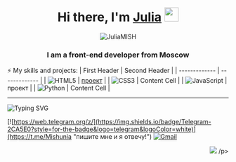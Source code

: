 <h1 align="center">Hi there, I'm <a href="https://daniilshat.ru/" target="_blank">Julia</a> 
<img src="https://github.com/blackcater/blackcater/raw/main/images/Hi.gif" height="32"/></h1>
<p align="center"> <img src="https://komarev.com/ghpvc/?username=JuliaMISH&label=Profile%20views&color=green&style=flat" alt="JuliaMISH" /> </p>
<h3 align="center"> I am a front-end developer from Moscow</h3>


⚡ My skills and projects:
| First Header  | Second Header |
| ------------- | ------------- |
| ![HTML5](https://img.shields.io/badge/html5-%23E34F26.svg?style=for-the-badge&logo=html5&logoColor=white)  | [проект](https://github.com)  |
| ![CSS3](https://img.shields.io/badge/css3-%231572B6.svg?style=for-the-badge&logo=css3&logoColor=white)  | Content Cell  |
| ![JavaScript](https://img.shields.io/badge/javascript-%23323330.svg?style=for-the-badge&logo=javascript&logoColor=%23F7DF1E)  | проект  |
| ![Python](https://img.shields.io/badge/python-3670A0?style=for-the-badge&logo=python&logoColor=ffdd54)  | Content Cell  |

____






  

![Typing SVG](https://readme-typing-svg.herokuapp.com?color=%2336BCF7&lines=📧+You+can+contact+me:)
<p align="left"> 
  
[![https://web.telegram.org/z/](https://img.shields.io/badge/Telegram-2CA5E0?style=for-the-badge&logo=telegram&logoColor=white)](https://t.me/Mishunia "пишите мне и я отвечу!") [![Gmail](https://img.shields.io/badge/Gmail-D14836?style=for-the-badge&logo=gmail&logoColor=white)](mailto:juliamish2017@gmail.com "пишите мне и я отвечу!")
  
 </p> 
 
 <p align="right"> <img src="https://encrypted-tbn0.gstatic.com/images?q=tbn:ANd9GcR66LFVky5jphTfbS3CLJLP4AkFSUh2QmSPfg&usqp=CAU" /> /p>
